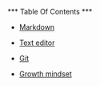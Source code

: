 *** Table Of Contents ***

+ [Markdown](read1.md)

+ [Text editor](Read2.md)

+ [Git](read3.md)

+ [Growth mindset](README.md)


